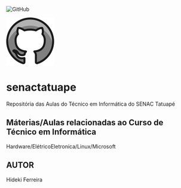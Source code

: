 ![GitHub](https://img.shields.io/github/license/hidekibtw/senactatuape)

![](https://github.com/hidekibtw/senactatuape/blob/main/github%20img.png)

# senactatuape
Repositória das Aulas do Técnico em Informática do SENAC Tatuapé
## Máterias/Aulas relacionadas ao Curso de Técnico em Informática
Hardware/ElétricoEletronica/Linux/Microsoft
## AUTOR
Hideki Ferreira
